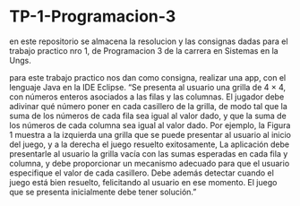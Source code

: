 # TP-1-Programacion-3
en este repositorio se almacena la resolucion y las consignas  dadas para el trabajo practico nro 1, de Programacion 3 de la carrera en Sistemas en la Ungs.

para este trabajo practico nos dan como consigna, realizar una app, con el lenguaje Java en la IDE Eclipse.
“Se presenta al usuario una grilla de 4 × 4, con números enteros asociados a las filas y las columnas. El jugador debe adivinar qué número poner en cada casillero de la grilla, de modo tal que la suma de los números de cada fila sea igual al valor dado, y que la suma de los números de cada columna sea igual al valor dado. Por ejemplo, la Figura 1 muestra a la izquierda una grilla que se puede presentar al usuario al inicio del juego, y a la derecha el juego resuelto exitosamente, La aplicación debe presentarle al usuario la grilla vacía con las sumas esperadas en cada fila y columna, y debe proporcionar un mecanismo adecuado para que el usuario especifique el valor de cada casillero. Debe además detectar cuando el juego está bien resuelto, felicitando al usuario en ese momento. El juego que se presenta inicialmente debe tener solución.”
